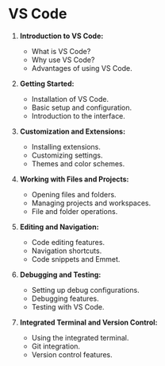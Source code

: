 # VS Code

1. **Introduction to VS Code:**
   - What is VS Code?
   - Why use VS Code?
   - Advantages of using VS Code.

2. **Getting Started:**
   - Installation of VS Code.
   - Basic setup and configuration.
   - Introduction to the interface.

3. **Customization and Extensions:**
   - Installing extensions.
   - Customizing settings.
   - Themes and color schemes.

4. **Working with Files and Projects:**
   - Opening files and folders.
   - Managing projects and workspaces.
   - File and folder operations.

5. **Editing and Navigation:**
   - Code editing features.
   - Navigation shortcuts.
   - Code snippets and Emmet.

6. **Debugging and Testing:**
   - Setting up debug configurations.
   - Debugging features.
   - Testing with VS Code.

7. **Integrated Terminal and Version Control:**
   - Using the integrated terminal.
   - Git integration.
   - Version control features.
